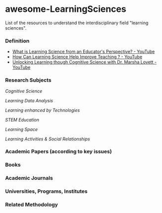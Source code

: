 # awesome-LearningSciences
List of the resources to understand the interdisciplinary field "learning sciences". 

### Definition
* [What is Learning Science from an Educator's Perspective? - YouTube](https://www.youtube.com/watch?v=YFAFnbfKnRU)
* [How Can Learning Science Help Improve Teaching ? - YouTube](https://www.youtube.com/watch?v=2irinfivjfY)
* [Unlocking Learning though Cognitive Science with Dr. Marsha Lovett - YouTube](https://www.youtube.com/watch?v=pJbIXGRQ7VE)
### Research Subjects
_Cognitive Science_

_Learning Data Analysis_

_Learning enhanced by Technologies_

_STEM Education_ 

_Learning Space_

_Learning Activities & Social Relationships_


### Academic Papers (according to key issues)

### Books

### Academic Journals

### Universities, Programs, Institutes

### Related Methodology
